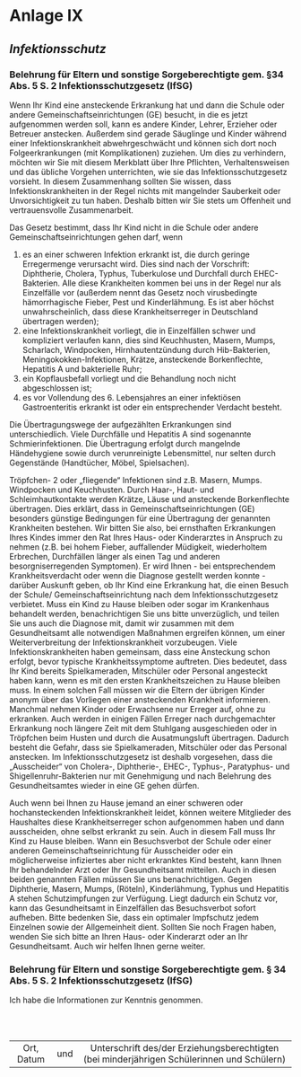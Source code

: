 # Anlage IX
## *Infektionsschutz*

### Belehrung für Eltern und sonstige Sorgeberechtigte gem. §34 Abs. 5 S. 2 Infektionsschutzgesetz (IfSG)

Wenn Ihr Kind eine ansteckende Erkrankung hat und dann die Schule oder andere Gemeinschaftseinrichtungen (GE) besucht, in die es jetzt aufgenommen werden soll, kann es andere Kinder, Lehrer, Erzieher oder Betreuer anstecken. Außerdem sind gerade Säuglinge und Kinder während einer Infektionskrankheit abwehrgeschwächt und können sich dort noch Folgeerkrankungen (mit Komplikationen) zuziehen. Um dies zu verhindern, möchten wir Sie mit diesem Merkblatt über Ihre Pflichten, Verhaltensweisen und das übliche Vorgehen unterrichten, wie sie das Infektionsschutzgesetz vorsieht. In diesem Zusammenhang sollten Sie wissen, dass Infektionskrankheiten in der Regel nichts mit mangelnder Sauberkeit oder Unvorsichtigkeit zu tun haben. Deshalb bitten wir Sie stets um Offenheit und vertrauensvolle Zusammenarbeit.

Das Gesetz bestimmt, dass Ihr Kind nicht in die Schule oder andere Gemeinschaftseinrichtungen gehen darf, wenn

1.	es an einer schweren Infektion erkrankt ist, die durch geringe Erregermenge verursacht wird. Dies sind nach der Vorschrift: Diphtherie, Cholera, Typhus, Tuberkulose und Durchfall durch EHEC-Bakterien. Alle diese Krankheiten kommen bei uns in der Regel nur als Einzelfälle vor (außerdem nennt das Gesetz noch virusbedingte hämorrhagische Fieber, Pest und Kinderlähmung. Es ist aber höchst unwahrscheinlich, dass diese Krankheitserreger in Deutschland übertragen werden);
2.	eine Infektionskrankheit vorliegt, die in Einzelfällen schwer und kompliziert verlaufen kann, dies sind Keuchhusten, Masern, Mumps, Scharlach, Windpocken, Hirnhautentzündung durch Hib-Bakterien, Meningokokken-lnfektionen, Krätze, ansteckende Borkenflechte, Hepatitis A und bakterielle Ruhr;
3.	ein Kopflausbefall vorliegt und die Behandlung noch nicht abgeschlossen ist;
4.	es vor Vollendung des 6. Lebensjahres an einer infektiösen Gastroenteritis erkrankt ist oder ein entsprechender Verdacht besteht.

Die Übertragungswege der aufgezählten Erkrankungen sind unterschiedlich. Viele Durchfälle und Hepatitis A sind sogenannte Schmierinfektionen. Die Übertragung erfolgt durch mangelnde Händehygiene sowie durch verunreinigte Lebensmittel, nur selten durch Gegenstände (Handtücher, Möbel, Spielsachen).

Tröpfchen- 2 oder „fliegende“ Infektionen sind z.B. Masern, Mumps. Windpocken und Keuchhusten. Durch Haar-, Haut- und Schleimhautkontakte werden Krätze, Läuse und ansteckende Borkenflechte übertragen. Dies erklärt, dass in Gemeinschaftseinrichtungen (GE) besonders günstige Bedingungen für eine Übertragung der genannten Krankheiten bestehen. Wir bitten Sie also, bei ernsthaften Erkrankungen Ihres Kindes immer den Rat Ihres Haus- oder Kinderarztes in Anspruch zu nehmen (z.B. bei hohem Fieber, auffallender Müdigkeit, wiederholtem Erbrechen, Durchfällen länger als einen Tag und anderen besorgniserregenden Symptomen). Er wird Ihnen - bei entsprechendem Krankheitsverdacht oder wenn die Diagnose gestellt werden konnte - darüber Auskunft geben, ob Ihr Kind eine Erkrankung hat, die einen Besuch der Schule/ Gemeinschaftseinrichtung nach dem Infektionsschutzgesetz verbietet.
Muss ein Kind zu Hause bleiben oder sogar im Krankenhaus behandelt werden, benachrichtigen Sie uns bitte unverzüglich, und teilen Sie uns auch die Diagnose mit, damit wir zusammen mit dem Gesundheitsamt alle notwendigen Maßnahmen ergreifen können, um einer Weiterverbreitung der Infektionskrankheit vorzubeugen.
Viele Infektionskrankheiten haben gemeinsam, dass eine Ansteckung schon erfolgt, bevor typische Krankheitssymptome auftreten. Dies bedeutet, dass Ihr Kind bereits Spielkameraden, Mitschüler oder Personal angesteckt haben kann, wenn es mit den ersten Krankheitszeichen zu Hause bleiben muss. In einem solchen Fall müssen wir die Eltern der übrigen Kinder anonym über das Vorliegen einer ansteckenden Krankheit informieren.
Manchmal nehmen Kinder oder Erwachsene nur Erreger auf, ohne zu erkranken. Auch werden in einigen Fällen Erreger nach durchgemachter Erkrankung noch längere Zeit mit dem Stuhlgang ausgeschieden oder in Tröpfchen beim Husten und durch die Ausatmungsluft übertragen. Dadurch besteht die Gefahr, dass sie Spielkameraden, Mitschüler oder das Personal anstecken. Im Infektionsschutzgesetz ist deshalb vorgesehen, dass die „Ausscheider“ von Cholera-, Diphtherie-, EHEC-, Typhus-, Paratyphus- und Shigellenruhr-Bakterien nur mit Genehmigung und nach Belehrung des Gesundheitsamtes wieder in eine GE gehen dürfen.

Auch wenn bei Ihnen zu Hause jemand an einer schweren oder hochansteckenden Infektionskrankheit leidet, können weitere Mitglieder des Haushaltes diese Krankheitserreger schon aufgenommen haben und dann ausscheiden, ohne selbst erkrankt zu sein. Auch in diesem Fall muss Ihr Kind zu Hause bleiben.
Wann ein Besuchsverbot der Schule oder einer anderen Gemeinschaftseinrichtung für Ausscheider oder ein möglicherweise infiziertes aber nicht erkranktes Kind besteht, kann Ihnen Ihr behandelnder Arzt oder Ihr Gesundheitsamt mitteilen. Auch in diesen beiden genannten Fällen müssen Sie uns benachrichtigen.
Gegen Diphtherie, Masern, Mumps, (Röteln), Kinderlähmung, Typhus und Hepatitis A stehen Schutzimpfungen zur Verfügung. Liegt dadurch ein Schutz vor, kann das Gesundheitsamt in Einzelfällen das Besuchsverbot sofort aufheben. Bitte bedenken Sie, dass ein optimaler Impfschutz jedem Einzelnen sowie der Allgemeinheit dient. Sollten Sie noch Fragen haben, wenden Sie sich bitte an Ihren Haus- oder Kinderarzt oder an Ihr Gesundheitsamt.
Auch wir helfen Ihnen gerne weiter.

### Belehrung für Eltern und sonstige Sorgeberechtigte gem. § 34 Abs. 5 S. 2 Infektionsschutzgesetz (IfSG)

Ich habe die Informationen zur Kenntnis genommen.

<br><br>

| | | |
| :---: | :---: | :---: |
| Ort, Datum | und | Unterschrift des/der Erziehungsberechtigten (bei minderjährigen Schülerinnen und Schülern) |